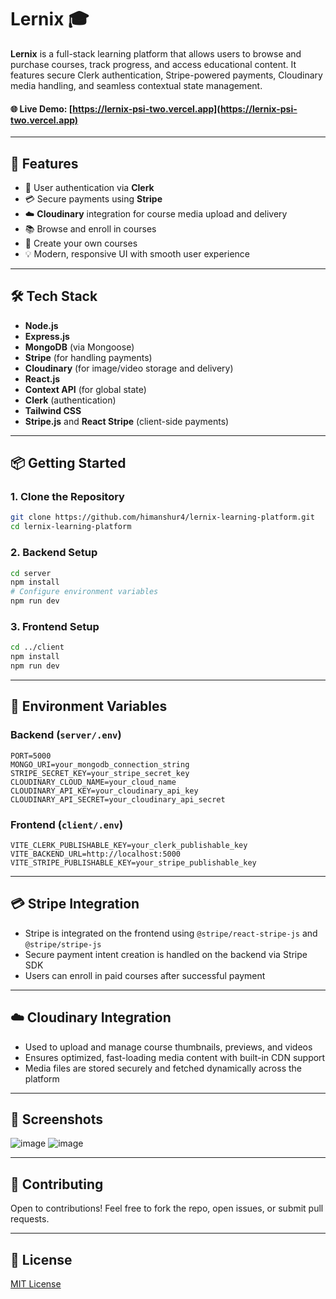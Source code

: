 
# Lernix 🎓

**Lernix** is a full-stack learning platform that allows users to browse and purchase courses, track progress, and access educational content. It features secure Clerk authentication, Stripe-powered payments, Cloudinary media handling, and seamless contextual state management.

#### 🌐 Live Demo: [https://lernix-psi-two.vercel.app](https://lernix-psi-two.vercel.app)

---

## 🚀 Features

* 🔐 User authentication via **Clerk**
* 💳 Secure payments using **Stripe**
* ☁️ **Cloudinary** integration for course media upload and delivery
* 📚 Browse and enroll in courses
* 📝 Create your own courses
* 💡 Modern, responsive UI with smooth user experience

---

## 🛠️ Tech Stack

* **Node.js**
* **Express.js**
* **MongoDB** (via Mongoose)
* **Stripe** (for handling payments)
* **Cloudinary** (for image/video storage and delivery)
* **React.js**
* **Context API** (for global state)
* **Clerk** (authentication)
* **Tailwind CSS**
* **Stripe.js** and **React Stripe** (client-side payments)

---

## 📦 Getting Started

### 1. Clone the Repository

```bash
git clone https://github.com/himanshur4/lernix-learning-platform.git
cd lernix-learning-platform
```

### 2. Backend Setup

```bash
cd server
npm install
# Configure environment variables
npm run dev
```

### 3. Frontend Setup

```bash
cd ../client
npm install
npm run dev
```

---

## 🔐 Environment Variables

### Backend (`server/.env`)

```env
PORT=5000
MONGO_URI=your_mongodb_connection_string
STRIPE_SECRET_KEY=your_stripe_secret_key
CLOUDINARY_CLOUD_NAME=your_cloud_name
CLOUDINARY_API_KEY=your_cloudinary_api_key
CLOUDINARY_API_SECRET=your_cloudinary_api_secret
```

### Frontend (`client/.env`)

```env
VITE_CLERK_PUBLISHABLE_KEY=your_clerk_publishable_key
VITE_BACKEND_URL=http://localhost:5000
VITE_STRIPE_PUBLISHABLE_KEY=your_stripe_publishable_key
```

---

## 💳 Stripe Integration

* Stripe is integrated on the frontend using `@stripe/react-stripe-js` and `@stripe/stripe-js`
* Secure payment intent creation is handled on the backend via Stripe SDK
* Users can enroll in paid courses after successful payment

---

## ☁️ Cloudinary Integration

* Used to upload and manage course thumbnails, previews, and videos
* Ensures optimized, fast-loading media content with built-in CDN support
* Media files are stored securely and fetched dynamically across the platform

---

## 📸 Screenshots

![image](https://github.com/user-attachments/assets/eb87bc26-78fc-45ac-94e7-50d74ee3c700)
![image](https://github.com/user-attachments/assets/0bbb6901-2251-4025-b899-e827c5aaf103)

---

## 🙌 Contributing

Open to contributions! Feel free to fork the repo, open issues, or submit pull requests.

---

## 📄 License

[MIT License](LICENSE)




